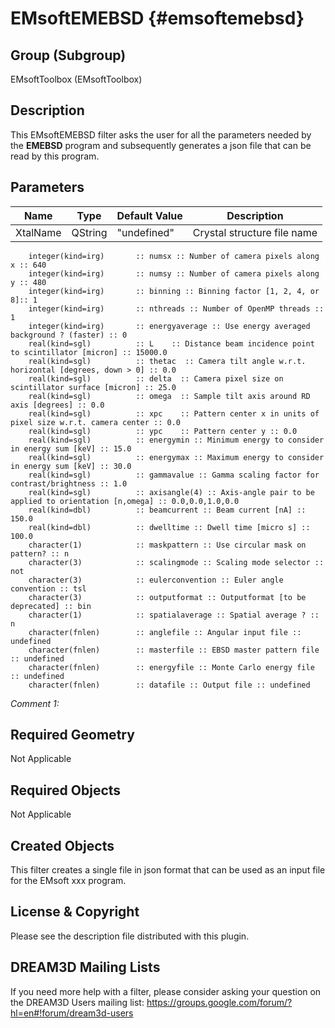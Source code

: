  EMsoftEMEBSD {#emsoftemebsd}
=============

## Group (Subgroup) ##
EMsoftToolbox (EMsoftToolbox)

## Description ##
This EMsoftEMEBSD filter asks the user for all the parameters needed by the **EMEBSD** program and subsequently generates a json file that can be read by this program.

## Parameters ##
| Name | Type | Default Value | Description |
|------|------|------|------|
| XtalName| QString | "undefined" | Crystal structure file name |

        integer(kind=irg)       :: numsx :: Number of camera pixels along x :: 640
        integer(kind=irg)       :: numsy :: Number of camera pixels along y :: 480
        integer(kind=irg)       :: binning :: Binning factor [1, 2, 4, or 8]:: 1
        integer(kind=irg)       :: nthreads :: Number of OpenMP threads :: 1
        integer(kind=irg)       :: energyaverage :: Use energy averaged background ? (faster) :: 0
        real(kind=sgl)          :: L    :: Distance beam incidence point to scintillator [micron] :: 15000.0
        real(kind=sgl)          :: thetac  :: Camera tilt angle w.r.t. horizontal [degrees, down > 0] :: 0.0
        real(kind=sgl)          :: delta  :: Camera pixel size on scintillator surface [micron] :: 25.0
        real(kind=sgl)          :: omega  :: Sample tilt axis around RD axis [degrees] :: 0.0
        real(kind=sgl)          :: xpc    :: Pattern center x in units of pixel size w.r.t. camera center :: 0.0
        real(kind=sgl)          :: ypc    :: Pattern center y :: 0.0
        real(kind=sgl)          :: energymin :: Minimum energy to consider in energy sum [keV] :: 15.0
        real(kind=sgl)          :: energymax :: Maximum energy to consider in energy sum [keV] :: 30.0
        real(kind=sgl)          :: gammavalue :: Gamma scaling factor for contrast/brightness :: 1.0 
        real(kind=sgl)          :: axisangle(4) :: Axis-angle pair to be applied to orientation [n,omega] :: 0.0,0.0,1.0,0.0
        real(kind=dbl)          :: beamcurrent :: Beam current [nA] :: 150.0
        real(kind=dbl)          :: dwelltime :: Dwell time [micro s] :: 100.0
        character(1)            :: maskpattern :: Use circular mask on pattern? :: n
        character(3)            :: scalingmode :: Scaling mode selector :: not
        character(3)            :: eulerconvention :: Euler angle convention :: tsl
        character(3)            :: outputformat :: Outputformat [to be deprecated] :: bin
        character(1)            :: spatialaverage :: Spatial average ? :: n
        character(fnlen)        :: anglefile :: Angular input file :: undefined
        character(fnlen)        :: masterfile :: EBSD master pattern file :: undefined
        character(fnlen)        :: energyfile :: Monte Carlo energy file :: undefined
        character(fnlen)        :: datafile :: Output file :: undefined




*Comment 1:* 

## Required Geometry ##

Not Applicable

## Required Objects ##

Not Applicable

## Created Objects ##

This filter creates a single file in json format that can be used as an input file for the EMsoft xxx program.

## License & Copyright ##

Please see the description file distributed with this plugin.

## DREAM3D Mailing Lists ##

If you need more help with a filter, please consider asking your question on the DREAM3D Users mailing list:
https://groups.google.com/forum/?hl=en#!forum/dream3d-users

